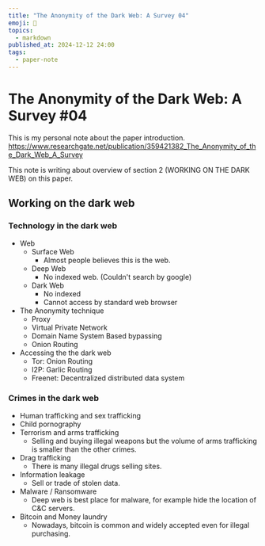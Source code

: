 ```yaml
---
title: "The Anonymity of the Dark Web: A Survey 04"
emoji: 📝
topics:
  - markdown
published_at: 2024-12-12 24:00
tags:
  - paper-note
---
```


# The Anonymity of the Dark Web: A Survey #04
This is my personal note about the paper introduction.
https://www.researchgate.net/publication/359421382_The_Anonymity_of_the_Dark_Web_A_Survey

This note is writing about overview of section 2 (WORKING ON THE DARK WEB) on this paper. 
## Working on the dark web
### Technology in the dark web 
- Web
	- Surface Web
		- Almost people believes this is the web.
	- Deep Web
		- No indexed web. (Couldn't search by google)
	- Dark Web 
		- No indexed
		- Cannot access by standard web browser
- The Anonymity technique
	- Proxy
	- Virtual Private Network
	- Domain Name System Based bypassing
	- Onion Routing
- Accessing the the dark web
	- Tor: Onion Routing
	- I2P: Garlic Routing
	- Freenet: Decentralized distributed data system

### Crimes in the dark web
- Human trafficking and sex trafficking
- Child pornography
- Terrorism and arms trafficking
	- Selling and buying illegal weapons but the volume of arms trafficking is smaller than the other crimes.
- Drag trafficking
	- There is many illegal drugs selling sites.
- Information leakage
	- Sell or trade of stolen data.
- Malware / Ransomware
	- Deep web is best place for malware, for example hide the location of C&C servers.
- Bitcoin and Money laundry
	- Nowadays, bitcoin is common and widely accepted even for illegal purchasing.
